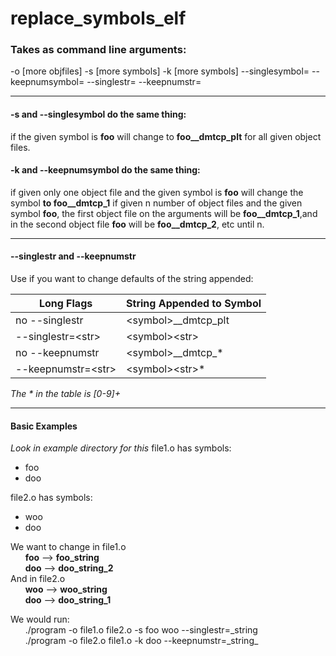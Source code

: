 # replace_symbols_elf

### Takes as command line arguments:
-o <objfile> [more objfiles]
-s <symbol> [more symbols]
-k <symbol> [more symbols]
\-\-singlesymbol=<symbol>
\-\-keepnumsymbol=<symbol>
\-\-singlestr=<symbol>
\-\-keepnumstr=<symbol>
___
#### -s and --singlesymbol do the same thing:
if the given symbol is **foo** will change to **foo__dmtcp_plt** for all given object files.

#### -k and --keepnumsymbol do the same thing:
if given only one object file and the given symbol is **foo** will change the symbol **to foo__dmtcp_1**
if given n number of object files and the given symbol **foo**, the first object file on the arguments will be **foo__dmtcp_1**,and in the second object file **foo** will be **foo__dmtcp_2**, etc until n.
___
#### --singlestr and --keepnumstr
Use if you want to change defaults of the string appended:  

Long Flags | String Appended to Symbol  
---------- | -------------------------  
no \-\-singlestr | \<symbol\>\_\_dmtcp\_plt  
\-\-singlestr=\<str\> | \<symbol\>\<str\>  
no \-\-keepnumstr  | \<symbol\>\_\_dmtcp\_*  
\-\-keepnumstr=\<str\> | \<symbol\>\<str\>*  

_The \* in the table is [0-9]+_
___
#### Basic Examples
_Look in example directory for this_
file1.o has symbols:
  * foo
  * doo

file2.o has symbols:
  * woo
  * doo

We want to change in file1.o  
&nbsp;&nbsp;&nbsp;&nbsp;&nbsp;&nbsp;**foo** \-\-\> **foo\_string**  
&nbsp;&nbsp;&nbsp;&nbsp;&nbsp;&nbsp;**doo** \-\-\> **doo\_string\_2**  
And in file2.o  
&nbsp;&nbsp;&nbsp;&nbsp;&nbsp;&nbsp;**woo** \-\-\> **woo\_string**  
&nbsp;&nbsp;&nbsp;&nbsp;&nbsp;&nbsp;**doo** \-\-\> **doo\_string\_1**  

We would run:  
&nbsp;&nbsp;&nbsp;&nbsp;&nbsp;&nbsp;./program -o file1.o file2.o -s foo woo --singlestr=\_string  
&nbsp;&nbsp;&nbsp;&nbsp;&nbsp;&nbsp;./program -o file2.o file1.o -k doo --keepnumstr=\_string_  
